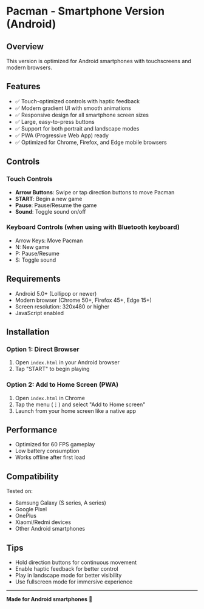 # Pacman - Smartphone Version (Android)

## Overview
This version is optimized for Android smartphones with touchscreens and modern browsers.

## Features
- ✅ Touch-optimized controls with haptic feedback
- ✅ Modern gradient UI with smooth animations
- ✅ Responsive design for all smartphone screen sizes
- ✅ Large, easy-to-press buttons
- ✅ Support for both portrait and landscape modes
- ✅ PWA (Progressive Web App) ready
- ✅ Optimized for Chrome, Firefox, and Edge mobile browsers

## Controls


### Touch Controls
- **Arrow Buttons**: Swipe or tap direction buttons to move Pacman
- **START**: Begin a new game
- **Pause**: Pause/Resume the game
- **Sound**: Toggle sound on/off

### Keyboard Controls (when using with Bluetooth keyboard)
- Arrow Keys: Move Pacman
- N: New game
- P: Pause/Resume
- S: Toggle sound

## Requirements
- Android 5.0+ (Lollipop or newer)
- Modern browser (Chrome 50+, Firefox 45+, Edge 15+)
- Screen resolution: 320x480 or higher
- JavaScript enabled

## Installation

### Option 1: Direct Browser
1. Open `index.html` in your Android browser
2. Tap "START" to begin playing

### Option 2: Add to Home Screen (PWA)
1. Open `index.html` in Chrome
2. Tap the menu (⋮) and select "Add to Home screen"
3. Launch from your home screen like a native app

## Performance
- Optimized for 60 FPS gameplay
- Low battery consumption
- Works offline after first load

## Compatibility
Tested on:
- Samsung Galaxy (S series, A series)
- Google Pixel
- OnePlus
- Xiaomi/Redmi devices
- Other Android smartphones

## Tips
- Hold direction buttons for continuous movement
- Enable haptic feedback for better control
- Play in landscape mode for better visibility
- Use fullscreen mode for immersive experience

---
**Made for Android smartphones** 📱




